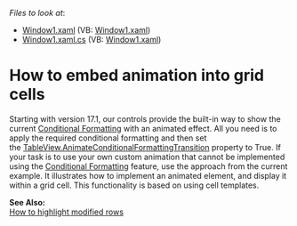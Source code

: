 <!-- default file list -->
*Files to look at*:

* [Window1.xaml](./CS/AnimateCells/Window1.xaml) (VB: [Window1.xaml](./VB/AnimateCells/Window1.xaml))
* [Window1.xaml.cs](./CS/AnimateCells/Window1.xaml.cs) (VB: [Window1.xaml](./VB/AnimateCells/Window1.xaml))
<!-- default file list end -->
# How to embed animation into grid cells


<p>Starting with version 17.1, our controls provide the built-in way to show the current <a href="https://documentation.devexpress.com/WPF/17130/Controls-and-Libraries/Data-Grid/Conditional-Formatting">Conditional Formatting</a> with an animated effect. All you need is to apply the required conditional formatting and then set the <a href="https://documentation.devexpress.com/WPF/DevExpress.Xpf.Grid.TableView.AnimateConditionalFormattingTransition.property">TableView.AnimateConditionalFormattingTransition</a> property to True. If your task is to use your own custom animation that cannot be implemented using the <a href="https://documentation.devexpress.com/WPF/17130/Controls-and-Libraries/Data-Grid/Conditional-Formatting">Conditional Formatting</a> feature, use the approach from the current example. It illustrates how to implement an animated element, and display it within a grid cell. This functionality is based on using cell templates.</p>
<p><strong>See Also:</strong><br> <a href="https://www.devexpress.com/Support/Center/p/E841">How to highlight modified rows</a></p>

<br/>


